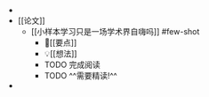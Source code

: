 -
- [[论文]]
	- [[小样本学习只是一场学术界自嗨吗]] #few-shot
		- 📌[[要点]]
		- 💡[[想法]]
		- TODO 完成阅读
		- TODO ^^需要精读!^^
-
